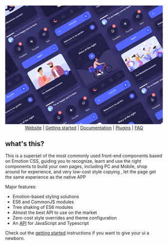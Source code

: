 <p align="center">
  <img src="./images/logo.jpg" alt="ui: An ui component">
  <br>
  <a href="">Website</a> |
  <a href="">Getting started</a> |
  <a href="">Documentation</a> |
  <a href="">Plugins</a> |
  <a href="">FAQ</a>
</p>

## what's this?

This is a superset of the most commonly used front-end components based on Emotion CSS, guiding you to recognize, learn and use the right components to build your own pages, including PC and Mobile, shop around for experience, and very low-cost style copying , let the page get the same experience as the native APP

Major features:

- Emotion-based styling solutions
- ES6 and CommonJS modules
- Tree shaking of ES6 modules
- Almost the best API to use on the market
- Zero-cost style overrides and theme configuration
- An [API](https:///) for JavaScript and Typescript

Check out the [getting started](https:///) instructions if you want to give your ui a newborn.

